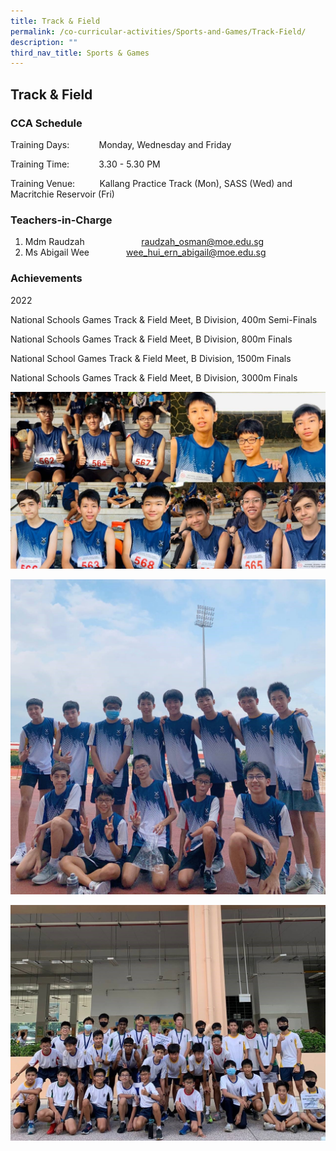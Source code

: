 ```yaml
---
title: Track & Field
permalink: /co-curricular-activities/Sports-and-Games/Track-Field/
description: ""
third_nav_title: Sports & Games
---
```

## Track & Field 

### CCA Schedule  

Training Days:            Monday, Wednesday and Friday 

Training Time:            3.30 - 5.30 PM

Training Venue:          Kallang Practice Track (Mon), SASS (Wed) and Macritchie Reservoir (Fri)

  

### Teachers-in-Charge

1.  Mdm Raudzah                       raudzah_osman@moe.edu.sg
2.  Ms Abigail Wee              
wee_hui_ern_abigail@moe.edu.sg


### Achievements

2022

National Schools Games Track & Field Meet, B Division, 400m Semi-Finals

National Schools Games Track & Field Meet, B Division, 800m Finals

National School Games Track & Field Meet, B Division, 1500m Finals

National Schools Games Track & Field Meet, B Division, 3000m Finals

![](/images/1%20(5).jpg)

![](/images/2%20(5).jpg)

![](/images/3%20(5).jpg)